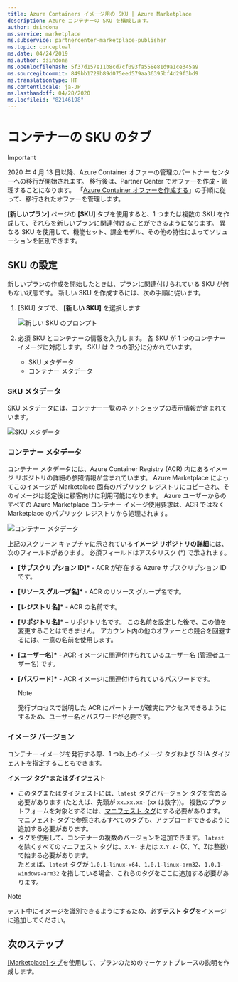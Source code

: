 ```yaml
---
title: Azure Containers イメージ用の SKU | Azure Marketplace
description: Azure コンテナーの SKU を構成します。
author: dsindona
ms.service: marketplace
ms.subservice: partnercenter-marketplace-publisher
ms.topic: conceptual
ms.date: 04/24/2019
ms.author: dsindona
ms.openlocfilehash: 5f37d157e11b8cd7cf093fa558e81d9a1ce345a9
ms.sourcegitcommit: 849bb1729b89d075eed579aa36395bf4d29f3bd9
ms.translationtype: HT
ms.contentlocale: ja-JP
ms.lasthandoff: 04/28/2020
ms.locfileid: "82146198"
---
```

# <a name="container-skus-tab"></a>コンテナーの SKU のタブ

> [!IMPORTANT]
> 2020 年 4 月 13 日以降、Azure Container オファーの管理のパートナー センターへの移行が開始されます。 移行後は、Partner Center でオファーを作成・管理することになります。 「[Azure Container オファーを作成する](https://docs.microsoft.com/azure/marketplace/partner-center-portal/create-azure-container-offer)」の手順に従って、移行されたオファーを管理します。

**[新しいプラン]** ページの **[SKU]** タブを使用すると、1 つまたは複数の SKU を作成して、それらを新しいプランに関連付けることができるようになります。  異なる SKU を使用して、機能セット、課金モデル、その他の特性によってソリューションを区別できます。

## <a name="sku-settings"></a>SKU の設定

新しいプランの作成を開始したときは、プランに関連付けられている SKU が何もない状態です。 新しい SKU を作成するには、次の手順に従います。

1. [SKU] タブで、 **[新しい SKU]** を選択します

   ![新しい SKU のプロンプト](./media/containers-sku-settings.png)

2. 必須 SKU とコンテナーの情報を入力します。 各 SKU が 1 つのコンテナー イメージに対応します。 SKU は 2 つの部分に分かれています。

    -   SKU メタデータ
    -   コンテナー メタデータ


### <a name="sku-metadata"></a>SKU メタデータ

SKU メタデータには、コンテナー一覧のネットショップの表示情報が含まれています。

![SKU メタデータ](./media/containers-sku-details.png)


### <a name="container-metadata"></a>コンテナー メタデータ

コンテナー メタデータには、Azure Container Registry (ACR) 内にあるイメージ リポジトリの詳細の参照情報が含まれています。 Azure Marketplace によってこのイメージが Marketplace 固有のパブリック レジストリにコピーされ、そのイメージは認定後に顧客向けに利用可能になります。 Azure ユーザーからのすべての Azure Marketplace コンテナー イメージ使用要求は、ACR ではなく Marketplace のパブリック レジストリから処理されます。

![コンテナー メタデータ](./media/containers-image-repository.png)
    
上記のスクリーン キャプチャに示されている**イメージ リポジトリの詳細**には、次のフィールドがあります。  必須フィールドはアスタリスク (*) で示されます。

-   **[サブスクリプション ID]\*** - ACR が存在する Azure サブスクリプション ID です。
-   **[リソース グループ名]\*** - ACR のリソース グループ名です。
-   **[レジストリ名]\*** - ACR の名前です。
-   **[リポジトリ名]\*** – リポジトリ名です。 この名前を設定した後で、この値を変更することはできません。 アカウント内の他のオファーとの競合を回避するには、一意の名前を使用します。
-   **[ユーザー名]\*** - ACR イメージに関連付けられているユーザー名 (管理者ユーザー名) です。
-   **[パスワード]\*** - ACR イメージに関連付けられているパスワードです。

    >[!NOTE]
    >発行プロセスで説明した ACR にパートナーが確実にアクセスできるようにするため、ユーザー名とパスワードが必要です。


### <a name="image-version"></a>イメージ バージョン

コンテナー イメージを発行する際、1 つ以上のイメージ タグおよび SHA ダイジェストを指定することもできます。

**イメージ タグ\*またはダイジェスト**
 
- このタグまたはダイジェストには、`latest` タグとバージョン タグを含める必要があります (たとえば、先頭が `xx.xx.xx-` (xx は数字))。 複数のプラットフォームを対象とするには、[マニフェスト タグ](https://github.com/estesp/manifest-tool)にする必要があります。 マニフェスト タグで参照されるすべてのタグも、アップロードできるように追加する必要があります。 
- タグを使用して、コンテナーの複数のバージョンを追加できます。 `latest` を除くすべてのマニフェスト タグは、`X.Y-` または `X.Y.Z-` (X、Y、Zは整数) で始まる必要があります。 <br/> たとえば、`latest` タグが `1.0.1-linux-x64`、`1.0.1-linux-arm32`、`1.0.1-windows-arm32` を指している場合、これらのタグをここに追加する必要があります。

>[!NOTE]
>テスト中にイメージを識別できるようにするため、必ず**テスト タグ**をイメージに追加してください。


## <a name="next-steps"></a>次のステップ

[[Marketplace] タブ](./cpp-marketplace-tab.md)を使用して、プランのためのマーケットプレースの説明を作成します。 
